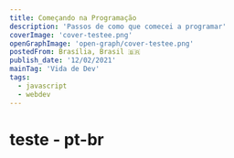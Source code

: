 ```yaml
---
title: Começando na Programação
description: 'Passos de como que comecei a programar'
coverImage: 'cover-testee.png'
openGraphImage: 'open-graph/cover-testee.png'
postedFrom: Brasília, Brasil 🇧🇷
publish_date: '12/02/2021'
mainTag: 'Vida de Dev'
tags:
  - javascript
  - webdev
---
```


# teste - pt-br
